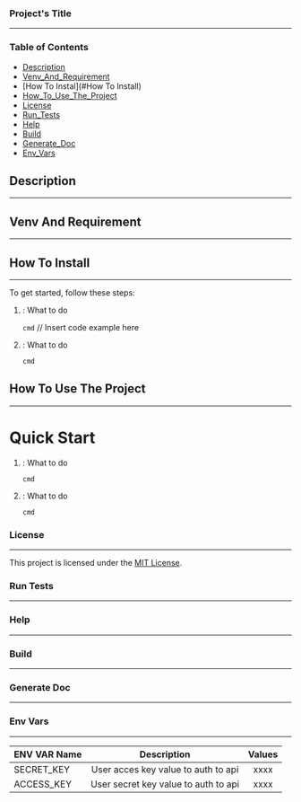 ### Project's Title
---

### Table of Contents
- [Description](#description)
- [Venv_And_Requirement](#Venv_And_Requirement)
- [How To Instal](#How To Install)
- [How_To_Use_The_Project](#How_To_Use_The_Project)
- [License](#license)
- [Run_Tests](#Run_Tests)
- [Help](#Help)
- [Build](#Build)
- [Generate_Doc](#Generate_Doc)
- [Env_Vars](#Env_Vars)


## Description
---

##  Venv And Requirement
---

## How To Install
---
To get started, follow these steps:
1. : What to do
   
   `cmd`
   // Insert code example here
   
3. : What to do
   
   `cmd`


## How To Use The Project
---
# Quick Start 
1. : What to do
   
   `cmd`

3. : What to do

   `cmd`
   
### License
---

This project is licensed under the [MIT License](LICENSE).

### Run Tests
---


### Help
---


 
### Build
---

### Generate Doc
---



### Env Vars
---

| ENV VAR Name | Description | Values | 
|--------------|:-----------:|:------:|
|  SECRET_KEY         |    User acces key value to auth to api |xxxx
|  ACCESS_KEY         |    User secret key value to auth to api|xxxx





